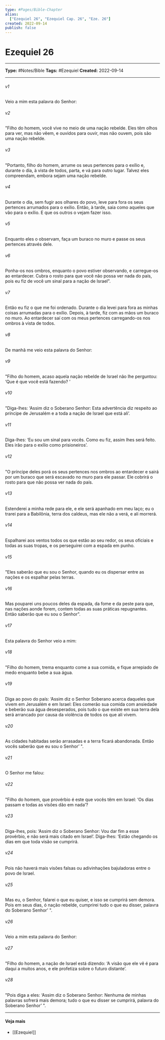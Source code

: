 ```yaml
---
type: #Pages/Bible-Chapter
alias:
  ["Ezequiel 26", "Ezequiel Cap. 26", "Eze. 26"]
created: 2022-09-14
publish: false
---
```


# Ezequiel 26

---

**Type:** #Notes/Bible
**Tags:** #Ezequiel
**Created:** 2022-09-14

---

###### v1
Veio a mim esta palavra do Senhor:
###### v2
"Filho do homem, você vive no meio de uma nação rebelde. Eles têm olhos para ver, mas não vêem, e ouvidos para ouvir, mas não ouvem, pois são uma nação rebelde.
###### v3
"Portanto, filho do homem, arrume os seus pertences para o exílio e, durante o dia, à vista de todos, parta, e vá para outro lugar. Talvez eles compreendam, embora sejam uma nação rebelde.
###### v4
Durante o dia, sem fugir aos olhares do povo, leve para fora os seus pertences arrumados para o exílio. Então, à tarde, saia como aqueles que vão para o exílio. E que os outros o vejam fazer isso.
###### v5
Enquanto eles o observam, faça um buraco no muro e passe os seus pertences através dele.
###### v6
Ponha-os nos ombros, enquanto o povo estiver observando, e carregue-os ao entardecer. Cubra o rosto para que você não possa ver nada do país, pois eu fiz de você um sinal para a nação de Israel".
###### v7
Então eu fiz o que me foi ordenado. Durante o dia levei para fora as minhas coisas arrumadas para o exílio. Depois, à tarde, fiz com as mãos um buraco no muro. Ao entardecer saí com os meus pertences carregando-os nos ombros à vista de todos.
###### v8
De manhã me veio esta palavra do Senhor:
###### v9
"Filho do homem, acaso aquela nação rebelde de Israel não lhe perguntou: ‘Que é que você está fazendo? ’
###### v10
"Diga-lhes: ‘Assim diz o Soberano Senhor: Esta advertência diz respeito ao príncipe de Jerusalém e a toda a nação de Israel que está ali’.
###### v11
Diga-lhes: ‘Eu sou um sinal para vocês. Como eu fiz, assim lhes será feito. Eles irão para o exílio como prisioneiros’.
###### v12
"O príncipe deles porá os seus pertences nos ombros ao entardecer e sairá por um buraco que será escavado no muro para ele passar. Ele cobrirá o rosto para que não possa ver nada do país.
###### v13
Estenderei a minha rede para ele, e ele será apanhado em meu laço; eu o trarei para a Babilônia, terra dos caldeus, mas ele não a verá, e ali morrerá.
###### v14
Espalharei aos ventos todos os que estão ao seu redor, os seus oficiais e todas as suas tropas, e os perseguirei com a espada em punho.
###### v15
"Eles saberão que eu sou o Senhor, quando eu os dispersar entre as nações e os espalhar pelas terras.
###### v16
Mas pouparei uns poucos deles da espada, da fome e da peste para que, nas nações aonde forem, contem todas as suas práticas repugnantes. Então saberão que eu sou o Senhor".
###### v17
Esta palavra do Senhor veio a mim:
###### v18
"Filho do homem, trema enquanto come a sua comida, e fique arrepiado de medo enquanto bebe a sua água.
###### v19
Diga ao povo do país: ‘Assim diz o Senhor Soberano acerca daqueles que vivem em Jerusalém e em Israel: Eles comerão sua comida com ansiedade e beberão sua água desesperados, pois tudo o que existe em sua terra dela será arrancado por causa da violência de todos os que ali vivem.
###### v20
As cidades habitadas serão arrasadas e a terra ficará abandonada. Então vocês saberão que eu sou o Senhor’ ".
###### v21
O Senhor me falou:
###### v22
"Filho do homem, que provérbio é este que vocês têm em Israel: ‘Os dias passam e todas as visões dão em nada’?
###### v23
Diga-lhes, pois: ‘Assim diz o Soberano Senhor: Vou dar fim a esse provérbio, e não será mais citado em Israel’. Diga-lhes: ‘Estão chegando os dias em que toda visão se cumprirá.
###### v24
Pois não haverá mais visões falsas ou adivinhações bajuladoras entre o povo de Israel.
###### v25
Mas eu, o Senhor, falarei o que eu quiser, e isso se cumprirá sem demora. Pois em seus dias, ó nação rebelde, cumprirei tudo o que eu disser, palavra do Soberano Senhor’ ".
###### v26
Veio a mim esta palavra do Senhor:
###### v27
"Filho do homem, a nação de Israel está dizendo: ‘A visão que ele vê é para daqui a muitos anos, e ele profetiza sobre o futuro distante’.
###### v28
"Pois diga a eles: ‘Assim diz o Soberano Senhor: Nenhuma de minhas palavras sofrerá mais demora; tudo o que eu disser se cumprirá, palavra do Soberano Senhor’ ".


---

#### Veja mais

- [[Ezequiel]]
